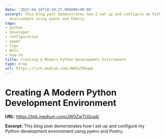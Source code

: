 ```yaml
---
date: '2022-04-24T18:10:27.986000+00:00'
excerpt: This blog post demonstrates how I set up and configure my Python development
  environment using pyenv and Poetry.
tags:
- python
- developer
- configuration
- power
- tips
- WiFi
- how-to
title: Creating A Modern Python Development Environment
type: drop
url: https://link.medium.com/JW0ZwTUGupb
---
```


# Creating A Modern Python Development Environment

**URL:** https://link.medium.com/JW0ZwTUGupb

**Excerpt:** This blog post demonstrates how I set up and configure my Python development environment using pyenv and Poetry.
